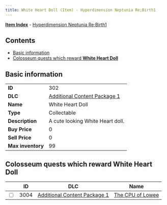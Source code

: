 ```yaml
---
title: White Heart Doll (Item) - Hyperdimension Neptunia Re;Birth1
---
```


[**Item Index**](/neptunia/rb1/item/index.html) - [Hyperdimension Neptunia Re;Birth1](/neptunia/rb1)

## Contents

- [Basic information](#basic-information)
- [Colosseum quests which reward **White Heart Doll**](#colosseum-quests-which-reward-white-heart-doll)

## Basic information

|   |   |
| -- | -- |
| **ID** | 302 |
| **DLC** | [Additional Content Package 1](/neptunia/rb1/dlc/10-pack1.html) |
| **Name** | White Heart Doll |
| **Type** | Collectable |
| **Description** | A cute looking White Heart doll. |
| **Buy Price** | 0 |
| **Sell Price** | 0 |
| **Max inventory** | 99 |


## Colosseum quests which reward **White Heart Doll**

|    | ID | DLC | Name |
| -- | -- | --- | ---- |
| <input type="checkbox" id="rb1-colosseum-10-3004" class="trackbox" /> | 3004 | [Additional Content Package 1](/neptunia/rb1/dlc/10-pack1.html) | [The CPU of Lowee](/neptunia/rb1/colosseum/10-3004-the-cpu-of-lowee.html) |
